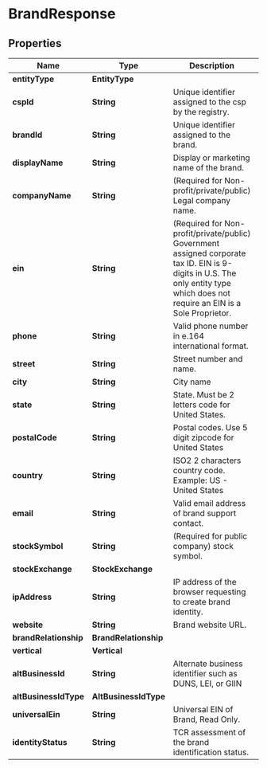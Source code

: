 

# BrandResponse


## Properties

| Name | Type | Description | Notes |
|------------ | ------------- | ------------- | -------------|
|**entityType** | **EntityType** |  |  |
|**cspId** | **String** | Unique identifier assigned to the csp by the registry. |  [optional] |
|**brandId** | **String** | Unique identifier assigned to the brand. |  [optional] |
|**displayName** | **String** | Display or marketing name of the brand. |  |
|**companyName** | **String** | (Required for Non-profit/private/public) Legal company name. |  [optional] |
|**ein** | **String** | (Required for Non-profit/private/public) Government assigned corporate tax ID. EIN is 9-digits in U.S. The only entity type which does not require an EIN is a Sole Proprietor. |  [optional] |
|**phone** | **String** | Valid phone number in e.164 international format. |  [optional] |
|**street** | **String** | Street number and name. |  [optional] |
|**city** | **String** | City name |  [optional] |
|**state** | **String** | State. Must be 2 letters code for United States. |  [optional] |
|**postalCode** | **String** | Postal codes. Use 5 digit zipcode for United States |  [optional] |
|**country** | **String** | ISO2 2 characters country code. Example: US - United States |  |
|**email** | **String** | Valid email address of brand support contact. |  |
|**stockSymbol** | **String** | (Required for public company) stock symbol. |  [optional] |
|**stockExchange** | **StockExchange** |  |  [optional] |
|**ipAddress** | **String** | IP address of the browser requesting to create brand identity. |  [optional] |
|**website** | **String** | Brand website URL. |  [optional] |
|**brandRelationship** | **BrandRelationship** |  |  [optional] |
|**vertical** | **Vertical** |  |  |
|**altBusinessId** | **String** | Alternate business identifier such as DUNS, LEI, or GIIN |  [optional] |
|**altBusinessIdType** | **AltBusinessIdType** |  |  [optional] |
|**universalEin** | **String** | Universal EIN of Brand, Read Only. |  [optional] |
|**identityStatus** | **String** | TCR assessment of the brand identification status. |  [optional] |



